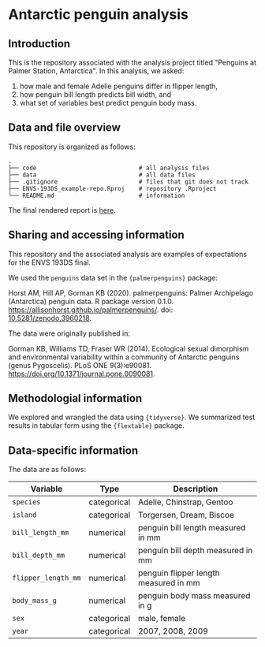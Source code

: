 # Antarctic penguin analysis

## Introduction

This is the repository associated with the analysis project titled "Penguins at Palmer Station, Antarctica". In this analysis, we asked:  
1) how male and female Adelie penguins differ in flipper length,  
2) how penguin bill length predicts bill width, and  
3) what set of variables best predict penguin body mass.

## Data and file overview

This repository is organized as follows:

```         
.
├── code                             # all analysis files
├── data                             # all data files
├── .gitignore                       # files that git does not track
├── ENVS-193DS_example-repo.Rproj    # repository .Rproject
└── README.md                        # information
```

The final rendered report is [here]().

## Sharing and accessing information

This repository and the associated analysis are examples of expectations for the ENVS 193DS final.

We used the `penguins` data set in the `{palmerpenguins}` package:

Horst AM, Hill AP, Gorman KB (2020). palmerpenguins: Palmer Archipelago (Antarctica) penguin data. R package version 0.1.0. <https://allisonhorst.github.io/palmerpenguins/>. doi: [10.5281/zenodo.3960218](https://allisonhorst.github.io/palmerpenguins/index.html).

The data were originally published in:

Gorman KB, Williams TD, Fraser WR (2014). Ecological sexual dimorphism and environmental variability within a community of Antarctic penguins (genus Pygoscelis). PLoS ONE 9(3):e90081. <https://doi.org/10.1371/journal.pone.0090081>.

## Methodologial information

We explored and wrangled the data using `{tidyverse}`. We summarized test results in tabular form using the `{flextable}` package.

## Data-specific information

The data are as follows:

|     Variable             |   Type          |   Description                           |
|--------------------------|-----------------|-----------------------------------------|
|    `species`             |   categorical   |   Adelie, Chinstrap, Gentoo             |
|    `island`              |   categorical   |   Torgersen, Dream, Biscoe              |
|    `bill_length_mm`      |   numerical     |   penguin bill length measured in mm    |
|    `bill_depth_mm`       |   numerical     |   penguin bill depth measured in mm     |
|    `flipper_length_mm`   |   numerical     |   penguin flipper length measured in mm |
|    `body_mass_g`         |   numerical     |   penguin body mass measured in g       |
|    `sex`                 |   categorical   |   male, female                          |
|    `year`                |   categorical   |   2007, 2008, 2009                      |
